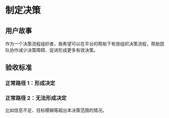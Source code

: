 # 制定决策

## 用户故事

作为一个决策流程组织者，我希望可以在平台的帮助下有效组织决策流程，帮助团队协作减少决策障碍、促进形成更多有效决策。


## 验收标准

### 正常路径 1：形成决定

### 正常路径 2：无法形成决定

比如信息不足、目标模糊等超出本决策范围的情况。
